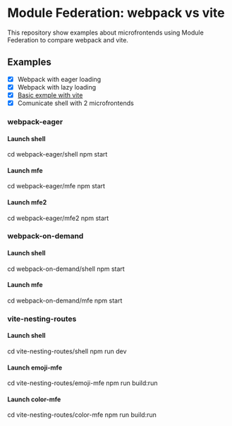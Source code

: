 # Module Federation: webpack vs vite
This repository show examples about microfrontends using Module Federation to compare webpack and vite.

## Examples
- [X] Webpack with eager loading
- [X] Webpack with lazy loading
- [X] [Basic exmple with vite]([https://github.com/originjs/vite-plugin-federation/tree/main/packages/examples/react-vite](https://github.com/jeissonmgz/module-federation-webpack-vite/tree/main/vite-simple-component))
- [X] Comunicate shell with 2 microfrontends

### webpack-eager
#### Launch shell
cd webpack-eager/shell
npm start
#### Launch mfe
cd webpack-eager/mfe
npm start
#### Launch mfe2
cd webpack-eager/mfe2
npm start

### webpack-on-demand
#### Launch shell
cd webpack-on-demand/shell
npm start
#### Launch mfe
cd webpack-on-demand/mfe
npm start

### vite-nesting-routes
#### Launch shell
cd vite-nesting-routes/shell
npm run dev
#### Launch emoji-mfe
cd vite-nesting-routes/emoji-mfe
npm run build:run
#### Launch color-mfe
cd vite-nesting-routes/color-mfe
npm run build:run